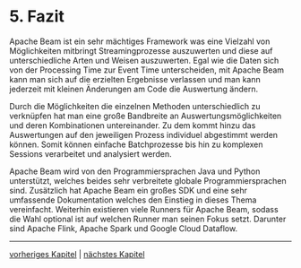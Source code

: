 # 5. Fazit

Apache Beam ist ein sehr mächtiges Framework was eine Vielzahl von Möglichkeiten mitbringt Streamingprozesse auszuwerten und diese auf unterschiedliche Arten und Weisen auszuwerten. Egal wie die Daten sich von der Processing Time zur Event Time unterscheiden, mit Apache Beam kann man sich auf die erzielten Ergebnisse verlassen und man kann jederzeit mit kleinen Änderungen am Code die Auswertung ändern.

Durch die Möglichkeiten die einzelnen Methoden unterschiedlich zu verknüpfen hat man eine große Bandbreite an Auswertungsmöglichkeiten und deren Kombinationen untereinander. Zu dem kommt hinzu das Auswertungen auf den jeweiligen Prozess individuel abgestimmt werden können. Somit können einfache Batchprozesse bis hin zu komplexen Sessions verarbeitet und analysiert werden.

Apache Beam wird von den Programmiersprachen Java und Python unterstützt, welches beides sehr verbreitete globale Programmiersprachen sind. Zusätzlich hat Apache Beam ein großes SDK und eine sehr umfassende Dokumentation welches den Einstieg in dieses Thema vereinfacht. Weiterhin existieren viele Runners für Apache Beam, sodass die Wahl optional ist auf welchen Runner man seinen Fokus setzt. Darunter sind Apache Flink, Apache Spark und Google Cloud Dataflow.

---------

[vorheriges Kapitel](4_What_Where_When_How.md) | [nächstes Kapitel](6_Literaturverzeichnis.md)
